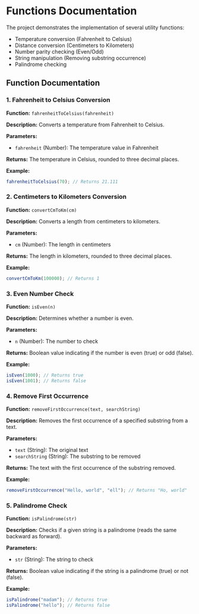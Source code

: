 # Functions Documentation

The project demonstrates the implementation of several utility functions:

- Temperature conversion (Fahrenheit to Celsius)
- Distance conversion (Centimeters to Kilometers)
- Number parity checking (Even/Odd)
- String manipulation (Removing substring occurrence)
- Palindrome checking

## Function Documentation

### 1. Fahrenheit to Celsius Conversion

**Function:** `fahrenheitToCelsius(fahrenheit)`

**Description:** Converts a temperature from Fahrenheit to Celsius.

**Parameters:**
- `fahrenheit` (Number): The temperature value in Fahrenheit

**Returns:** The temperature in Celsius, rounded to three decimal places.

**Example:**
```javascript
fahrenheitToCelsius(70); // Returns 21.111
```

### 2. Centimeters to Kilometers Conversion

**Function:** `convertCmToKm(cm)`

**Description:** Converts a length from centimeters to kilometers.

**Parameters:**
- `cm` (Number): The length in centimeters

**Returns:** The length in kilometers, rounded to three decimal places.

**Example:**
```javascript
convertCmToKm(100000); // Returns 1
```

### 3. Even Number Check

**Function:** `isEven(n)`

**Description:** Determines whether a number is even.

**Parameters:**
- `n` (Number): The number to check

**Returns:** Boolean value indicating if the number is even (true) or odd (false).

**Example:**
```javascript
isEven(1000); // Returns true
isEven(1001); // Returns false
```

### 4. Remove First Occurrence

**Function:** `removeFirstOccurrence(text, searchString)`

**Description:** Removes the first occurrence of a specified substring from a text.

**Parameters:**
- `text` (String): The original text
- `searchString` (String): The substring to be removed

**Returns:** The text with the first occurrence of the substring removed.

**Example:**
```javascript
removeFirstOccurrence("Hello, world", "ell"); // Returns "Ho, world"
```

### 5. Palindrome Check

**Function:** `isPalindrome(str)`

**Description:** Checks if a given string is a palindrome (reads the same backward as forward).

**Parameters:**
- `str` (String): The string to check

**Returns:** Boolean value indicating if the string is a palindrome (true) or not (false).

**Example:**
```javascript
isPalindrome("madam"); // Returns true
isPalindrome("hello"); // Returns false
```
